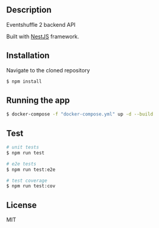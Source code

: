 ## Description

Eventshuffle 2 backend API

Built with [NestJS](https://github.com/nestjs/nest) framework.

## Installation
Navigate to the cloned repository

```bash
$ npm install
```

## Running the app

```bash
$ docker-compose -f "docker-compose.yml" up -d --build
```

## Test

```bash
# unit tests
$ npm run test

# e2e tests
$ npm run test:e2e

# test coverage
$ npm run test:cov
```

## License

MIT
